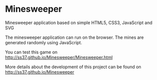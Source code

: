 # Minesweeper
Minesweeper application based on simple HTML5, CSS3, JavaScript and SVG

The minesweeper application can run on the browser. The mines are generated randomly using JavaScript.

You can test this game on http://ss37.github.io/Minesweeper/Minesweeper.html

More details about the development of this project can be found on http://ss37.github.io/Minesweeper
